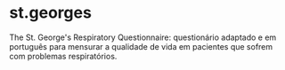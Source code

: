 # st.georges
The St. George's Respiratory Questionnaire: questionário adaptado e em português para mensurar a qualidade de vida em pacientes que sofrem com problemas respiratórios.

